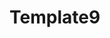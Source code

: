 # Template9

<!--
Provide an overview of what your class library does and how to get started.
This file will be published with the nuget package
-->